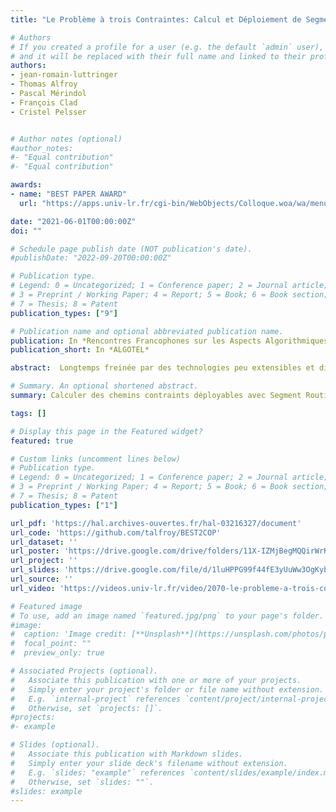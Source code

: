 ```yaml
---
title: "Le Problème à trois Contraintes: Calcul et Déploiement de Segments de Routage"

# Authors
# If you created a profile for a user (e.g. the default `admin` user), write the username (folder name) here 
# and it will be replaced with their full name and linked to their profile.
authors:
- jean-romain-luttringer
- Thomas Alfroy
- Pascal Mérindol
- François Clad
- Cristel Pelsser


# Author notes (optional)
#author_notes:
#- "Equal contribution"
#- "Equal contribution"

awards:
- name: "BEST PAPER AWARD"
  url: "https://apps.univ-lr.fr/cgi-bin/WebObjects/Colloque.woa/wa/menu?code=2721&idMenu=10987&lang=fr"

date: "2021-06-01T00:00:00Z"
doi: ""

# Schedule page publish date (NOT publication's date).
#publishDate: "2022-09-20T00:00:00Z"

# Publication type.
# Legend: 0 = Uncategorized; 1 = Conference paper; 2 = Journal article;
# 3 = Preprint / Working Paper; 4 = Report; 5 = Book; 6 = Book section;
# 7 = Thesis; 8 = Patent
publication_types: ["9"]

# Publication name and optional abbreviated publication name.
publication: In *Rencontres Francophones sur les Aspects Algorithmiques des Télécommunications*
publication_short: In *ALGOTEL*

abstract:  Longtemps freinée par des technologies peu extensibles et difficilesà automatiser, l'ingénierie de trafic retrouve peù a peu de son allant. D'une part, les services de communicationémergents, comme le cloud gaming et l'industrie 4.0, nécessitent des chemins spécifiques offrant des garanties strictes. D'autre part, Segment Routing (SR), une technologie de routage par la source plus extensible que le plan de contrôle MPLS, offre aux opérateurs la possibilité de déployer des chemins contraintsà grandeéchelle. Ces chemins peuvent par exemple respecter une contrainte de latence maximum tout en minimisant le "coût interne" pour l'opérateur (coût IGP). En effet, ce type de chemins est requis pour les applications nécessitant un haut niveau d'interactivité sans négliger la bande passante. Cependant, calculer de telles routes multi-contraintes est un problème NP-Difficile bien connu ; DCLC. Bien que de nombreuses solutions existent, elles ne sont pas adaptéesà Segment Routing qui ajoute une contrainte opérationnelle aux deux contraintes de qualité de service. De plus, ces propositions n'offrent généralement pas de garanties fortes en terme de temps d'exécution. Dans ce travail, afin de proposer une solution exacte mais pratique et efficace, nous tirons parti des avantages et inconvénients de SR ainsi que des limites inhérentes aux réseaux d'opérateurs. Notre algorithme, BEST2COP, conçu pour etre massivement parallélisable, résout efficacement DCLC même lorsque la double valuation du graphe est aléatoire. Que ce soit sur des graphes aux structures réelles ou aléatoires, BEST2COP résout DCLC en largement moins d'une seconde sur des domaines SR de plus de mille noeuds.

# Summary. An optional shortened abstract.
summary: Calculer des chemins contraints déployables avec Segment Routing pour des réseaux de plus de 1000 noeuds.

tags: []

# Display this page in the Featured widget?
featured: true

# Custom links (uncomment lines below)
# Publication type.
# Legend: 0 = Uncategorized; 1 = Conference paper; 2 = Journal article;
# 3 = Preprint / Working Paper; 4 = Report; 5 = Book; 6 = Book section;
# 7 = Thesis; 8 = Patent
publication_types: ["1"]

url_pdf: 'https://hal.archives-ouvertes.fr/hal-03216327/document'
url_code: 'https://github.com/talfroy/BEST2COP'
url_dataset: ''
url_poster: 'https://drive.google.com/drive/folders/11X-IZMjBegMQQirWrKHDy6zm38fnZ7an'
url_project: ''
url_slides: 'https://drive.google.com/file/d/1luHPPG99f44fE3yUuWw3OgKybpBpGf0L/view?usp=sharing'
url_source: ''
url_video: 'https://videos.univ-lr.fr/video/2070-le-probleme-a-trois-contraintes-calcul-et-deploiement-de-segments-de-routage/'

# Featured image
# To use, add an image named `featured.jpg/png` to your page's folder. 
#image:
#  caption: 'Image credit: [**Unsplash**](https://unsplash.com/photos/pLCdAaMFLTE)'
#  focal_point: ""
#  preview_only: true

# Associated Projects (optional).
#   Associate this publication with one or more of your projects.
#   Simply enter your project's folder or file name without extension.
#   E.g. `internal-project` references `content/project/internal-project/index.md`.
#   Otherwise, set `projects: []`.
#projects:
#- example

# Slides (optional).
#   Associate this publication with Markdown slides.
#   Simply enter your slide deck's filename without extension.
#   E.g. `slides: "example"` references `content/slides/example/index.md`.
#   Otherwise, set `slides: ""`.
#slides: example
---
```


